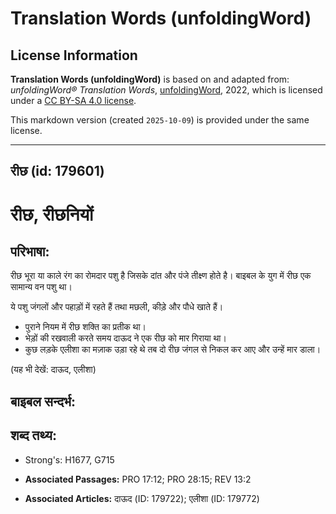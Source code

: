 # Translation Words (unfoldingWord)

## License Information

**Translation Words (unfoldingWord)** is based on and adapted from: _unfoldingWord® Translation Words_, [unfoldingWord](https://unfoldingword.org/utw), 2022, which is licensed under a [CC BY-SA 4.0 license](https://creativecommons.org/licenses/by-sa/4.0/legalcode.en).

This markdown version (created `2025-10-09`) is provided under the same license.



--------------------------------

## रीछ (id: 179601)

रीछ, रीछनियों
=============

परिभाषा:
--------

रीछ भूरा या काले रंग का रोमदार पशु है जिसके दांत और पंजे तीक्ष्ण होते है। बाइबल के युग में रीछ एक सामान्य वन पशु था।

ये पशु जंगलों और पहाड़ों में रहते हैं तथा मछली, कीड़े और पौधे खाते हैं।

* पुराने नियम में रीछ शक्ति का प्रतीक था।
* भेड़ों की रखवाली करते समय दाऊद ने एक रीछ को मार गिराया था।
* कुछ लड़के एलीशा का मज़ाक उड़ा रहे थे तब दो रीछ जंगल से निकल कर आए और उन्हें मार डाला।

(यह भी देखें: दाऊद, एलीशा)

बाइबल सन्दर्भ:
--------------

शब्द तथ्य:
----------

* Strong's: H1677, G715

* **Associated Passages:** PRO 17:12; PRO 28:15; REV 13:2
* **Associated Articles:** दाऊद (ID: 179722); एलीशा (ID: 179772)

